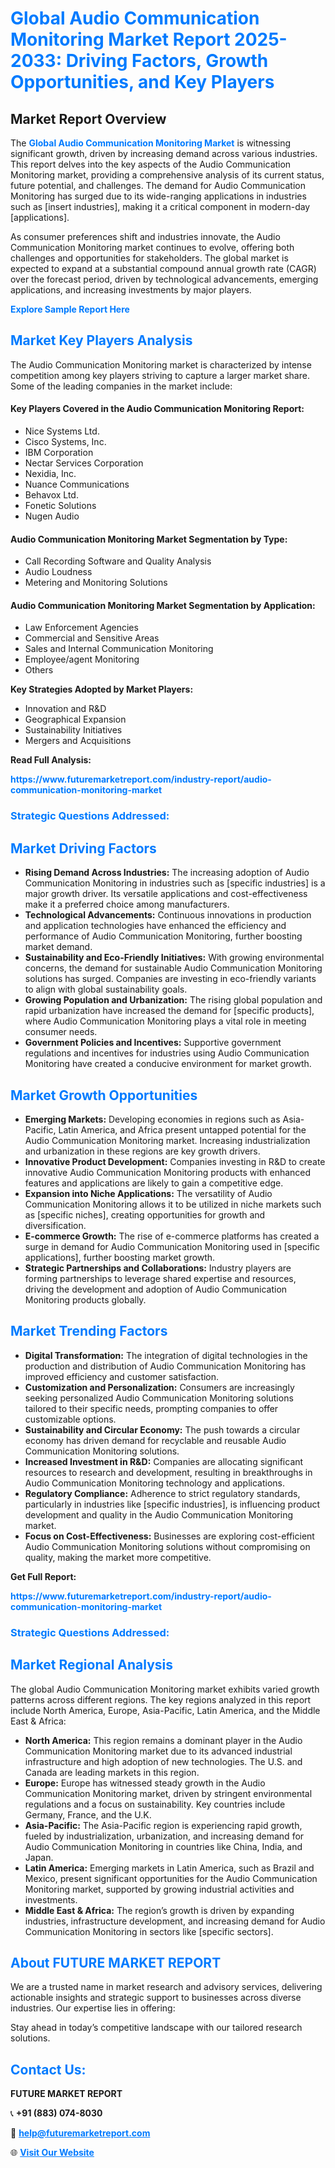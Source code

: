 <h1 style="color: #007BFF;">Global Audio Communication Monitoring Market Report 2025-2033: Driving Factors, Growth Opportunities, and Key Players</h1>

<section id="overview">
<h2>Market Report Overview</h2>
<p>The <a href="https://www.futuremarketreport.com/industry-report/audio-communication-monitoring-market" style="color: #007BFF; text-decoration: none;"><strong>Global Audio Communication Monitoring Market</strong></a> is witnessing significant growth, driven by increasing demand across various industries. This report delves into the key aspects of the Audio Communication Monitoring market, providing a comprehensive analysis of its current status, future potential, and challenges. The demand for Audio Communication Monitoring has surged due to its wide-ranging applications in industries such as [insert industries], making it a critical component in modern-day [applications].</p>
<p>As consumer preferences shift and industries innovate, the Audio Communication Monitoring market continues to evolve, offering both challenges and opportunities for stakeholders. The global market is expected to expand at a substantial compound annual growth rate (CAGR) over the forecast period, driven by technological advancements, emerging applications, and increasing investments by major players.</p>
</section>

<section id="overview">
<p><a href="https://www.futuremarketreport.com/request-sample/reportId=54693" style="color: #007BFF; text-decoration: none;"><strong>Explore Sample Report Here</strong></a></p>
</section>

<section id="key-players">
<h2 style="color: #007BFF;">Market Key Players Analysis</h2>
<p>The Audio Communication Monitoring market is characterized by intense competition among key players striving to capture a larger market share. Some of the leading companies in the market include:</p>
<h4>Key Players Covered in the Audio Communication Monitoring Report:</h4>
<ul><li>Nice Systems Ltd.</li><li>Cisco Systems, Inc.</li><li>IBM Corporation</li><li>Nectar Services Corporation</li><li>Nexidia, Inc.</li><li>Nuance Communications</li><li>Behavox Ltd.</li><li>Fonetic Solutions</li><li>Nugen Audio</li></ul>
<h4>Audio Communication Monitoring Market Segmentation by Type:</h4>
<ul><li>Call Recording Software and Quality Analysis</li><li>Audio Loudness</li><li>Metering and Monitoring Solutions</li></ul>

<h4>Audio Communication Monitoring Market Segmentation by Application:</h4>
<ul><li>Law Enforcement Agencies</li><li>Commercial and Sensitive Areas</li><li>Sales and Internal Communication Monitoring</li><li>Employee/agent Monitoring</li><li>Others</li></ul>
<p><strong>Key Strategies Adopted by Market Players:</strong></p>
<ul>
<li>Innovation and R&D</li>
<li>Geographical Expansion</li>
<li>Sustainability Initiatives</li>
<li>Mergers and Acquisitions</li>
</ul>
</section>

<section>
<p><strong>Read Full Analysis: </strong></p><a href="https://www.futuremarketreport.com/industry-report/audio-communication-monitoring-market" style="color: #007BFF; text-decoration: none;"><strong>https://www.futuremarketreport.com/industry-report/audio-communication-monitoring-market</strong></a>
<h3 style="color: #007BFF;">Strategic Questions Addressed:</h3>
</section>

<section id="driving-factors">
<h2 style="color: #007BFF;">Market Driving Factors</h2>
<ul>
<li><strong>Rising Demand Across Industries:</strong> The increasing adoption of Audio Communication Monitoring in industries such as [specific industries] is a major growth driver. Its versatile applications and cost-effectiveness make it a preferred choice among manufacturers.</li>
<li><strong>Technological Advancements:</strong> Continuous innovations in production and application technologies have enhanced the efficiency and performance of Audio Communication Monitoring, further boosting market demand.</li>
<li><strong>Sustainability and Eco-Friendly Initiatives:</strong> With growing environmental concerns, the demand for sustainable Audio Communication Monitoring solutions has surged. Companies are investing in eco-friendly variants to align with global sustainability goals.</li>
<li><strong>Growing Population and Urbanization:</strong> The rising global population and rapid urbanization have increased the demand for [specific products], where Audio Communication Monitoring plays a vital role in meeting consumer needs.</li>
<li><strong>Government Policies and Incentives:</strong> Supportive government regulations and incentives for industries using Audio Communication Monitoring have created a conducive environment for market growth.</li>
</ul>
</section>

<section id="growth-opportunities">
<h2 style="color: #007BFF;">Market Growth Opportunities</h2>
<ul>
<li><strong>Emerging Markets:</strong> Developing economies in regions such as Asia-Pacific, Latin America, and Africa present untapped potential for the Audio Communication Monitoring market. Increasing industrialization and urbanization in these regions are key growth drivers.</li>
<li><strong>Innovative Product Development:</strong> Companies investing in R&D to create innovative Audio Communication Monitoring products with enhanced features and applications are likely to gain a competitive edge.</li>
<li><strong>Expansion into Niche Applications:</strong> The versatility of Audio Communication Monitoring allows it to be utilized in niche markets such as [specific niches], creating opportunities for growth and diversification.</li>
<li><strong>E-commerce Growth:</strong> The rise of e-commerce platforms has created a surge in demand for Audio Communication Monitoring used in [specific applications], further boosting market growth.</li>
<li><strong>Strategic Partnerships and Collaborations:</strong> Industry players are forming partnerships to leverage shared expertise and resources, driving the development and adoption of Audio Communication Monitoring products globally.</li>
</ul>
</section>

<section id="trending-factors">
<h2 style="color: #007BFF;">Market Trending Factors</h2>
<ul>
<li><strong>Digital Transformation:</strong> The integration of digital technologies in the production and distribution of Audio Communication Monitoring has improved efficiency and customer satisfaction.</li>
<li><strong>Customization and Personalization:</strong> Consumers are increasingly seeking personalized Audio Communication Monitoring solutions tailored to their specific needs, prompting companies to offer customizable options.</li>
<li><strong>Sustainability and Circular Economy:</strong> The push towards a circular economy has driven demand for recyclable and reusable Audio Communication Monitoring solutions.</li>
<li><strong>Increased Investment in R&D:</strong> Companies are allocating significant resources to research and development, resulting in breakthroughs in Audio Communication Monitoring technology and applications.</li>
<li><strong>Regulatory Compliance:</strong> Adherence to strict regulatory standards, particularly in industries like [specific industries], is influencing product development and quality in the Audio Communication Monitoring market.</li>
<li><strong>Focus on Cost-Effectiveness:</strong> Businesses are exploring cost-efficient Audio Communication Monitoring solutions without compromising on quality, making the market more competitive.</li>
</ul>
</section>

<section>
<p><strong>Get Full Report: </strong></p><a href="https://www.futuremarketreport.com/industry-report/audio-communication-monitoring-market" style="color: #007BFF; text-decoration: none;"><strong>https://www.futuremarketreport.com/industry-report/audio-communication-monitoring-market</strong></a>
<h3 style="color: #007BFF;">Strategic Questions Addressed:</h3>
</section>


<section id="regional-analysis">
<h2 style="color: #007BFF;">Market Regional Analysis</h2>
<p>The global Audio Communication Monitoring market exhibits varied growth patterns across different regions. The key regions analyzed in this report include North America, Europe, Asia-Pacific, Latin America, and the Middle East & Africa:</p>
<ul>
<li><strong>North America:</strong> This region remains a dominant player in the Audio Communication Monitoring market due to its advanced industrial infrastructure and high adoption of new technologies. The U.S. and Canada are leading markets in this region.</li>
<li><strong>Europe:</strong> Europe has witnessed steady growth in the Audio Communication Monitoring market, driven by stringent environmental regulations and a focus on sustainability. Key countries include Germany, France, and the U.K.</li>
<li><strong>Asia-Pacific:</strong> The Asia-Pacific region is experiencing rapid growth, fueled by industrialization, urbanization, and increasing demand for Audio Communication Monitoring in countries like China, India, and Japan.</li>
<li><strong>Latin America:</strong> Emerging markets in Latin America, such as Brazil and Mexico, present significant opportunities for the Audio Communication Monitoring market, supported by growing industrial activities and investments.</li>
<li><strong>Middle East & Africa:</strong> The region’s growth is driven by expanding industries, infrastructure development, and increasing demand for Audio Communication Monitoring in sectors like [specific sectors].</li>
</ul>
</section>

<footer>
<h2 style="color: #007BFF;">About FUTURE MARKET REPORT</h2>
<p>We are a trusted name in market research and advisory services, delivering actionable insights and strategic support to businesses across diverse industries. Our expertise lies in offering:</p>

<p>Stay ahead in today’s competitive landscape with our tailored research solutions.</p>

<h2 style="color: #007BFF;">Contact Us:</h2>
<p><strong>FUTURE MARKET REPORT</strong></p>
<p>📞 <strong>+91 (883) 074-8030</strong></p>
<p>📧 <strong><a href="mailto:help@futuremarketreport.com" style="color: #007BFF;">help@futuremarketreport.com</a></strong></p>
<p>🌐 <strong><a href="https://www.futuremarketreport.com/" style="color: #007BFF;">Visit Our Website</a></strong></p>
</footer>